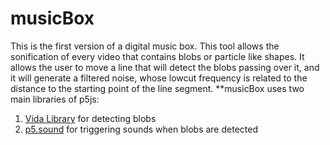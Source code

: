 # musicBox
This is the first version of a digital music box. 
This tool allows the sonification of every video that contains blobs or particle like shapes. It allows the user to move a line that will detect the blobs passing over it, and it will generate a filtered noise, whose lowcut frequency is related to the distance to the starting point of the line segment. 
**musicBox uses two main libraries of p5js: 
1) [Vida Library](https://www.tetoki.eu/vida/) for detecting blobs
2) [p5.sound](https://p5js.org/reference/#/libraries/p5.sound) for triggering sounds when blobs are detected
